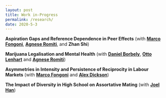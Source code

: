 ```yaml
---
layout: post
title: Work in-Progress
permalink: /research/
date: 2020-5-3
---
```


**Aspiration Gaps and Reference Dependence in Peer Effects** (with **[Marco Fongoni](https://sites.google.com/site/marcofongoni/home)**, **[Agnese Romiti](https://sites.google.com/view/agneseromiti/home)**, and **Zhan Shi**) 

**Marijuana Legalisation and Mental Health** (with **[Daniel Borbely](https://sites.google.com/view/danielborbely/home)**, **[Otto Lenhart](https://ottolenhart.com/about-2/)** and **[Agnese Romiti](https://sites.google.com/view/agneseromiti/home)**)

**Asymmetries in Intensity and Persistence of Reciprocity in Labour Markets** (with **[Marco Fongoni](https://sites.google.com/site/marcofongoni/home)** and **[Alex Dickson](https://www.strath.ac.uk/staff/dicksonalexdr/)**) 

**The Impact of Diversity in High School on Assortative Mating** (with **[Joel Han](https://www.joelkyhan.com/)**)